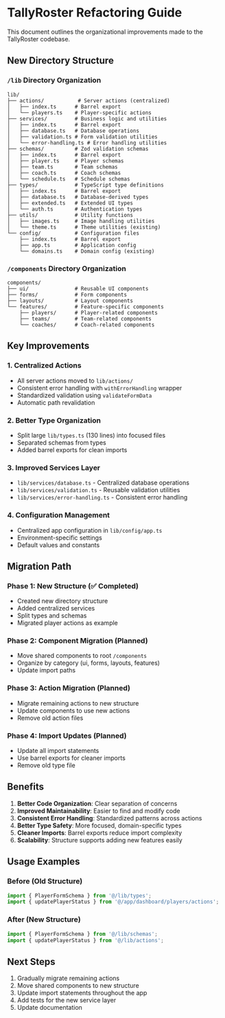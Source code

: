 # TallyRoster Refactoring Guide

This document outlines the organizational improvements made to the TallyRoster codebase.

## New Directory Structure

### `/lib` Directory Organization

```
lib/
├── actions/           # Server actions (centralized)
│   ├── index.ts      # Barrel export
│   └── players.ts    # Player-specific actions
├── services/         # Business logic and utilities
│   ├── index.ts      # Barrel export
│   ├── database.ts   # Database operations
│   ├── validation.ts # Form validation utilities
│   └── error-handling.ts # Error handling utilities
├── schemas/          # Zod validation schemas
│   ├── index.ts      # Barrel export
│   ├── player.ts     # Player schemas
│   ├── team.ts       # Team schemas
│   ├── coach.ts      # Coach schemas
│   └── schedule.ts   # Schedule schemas
├── types/            # TypeScript type definitions
│   ├── index.ts      # Barrel export
│   ├── database.ts   # Database-derived types
│   ├── extended.ts   # Extended UI types
│   └── auth.ts       # Authentication types
├── utils/            # Utility functions
│   ├── images.ts     # Image handling utilities
│   └── theme.ts      # Theme utilities (existing)
└── config/           # Configuration files
    ├── index.ts      # Barrel export
    ├── app.ts        # Application config
    └── domains.ts    # Domain config (existing)
```

### `/components` Directory Organization

```
components/
├── ui/               # Reusable UI components
├── forms/            # Form components
├── layouts/          # Layout components
└── features/         # Feature-specific components
    ├── players/      # Player-related components
    ├── teams/        # Team-related components
    └── coaches/      # Coach-related components
```

## Key Improvements

### 1. Centralized Actions
- All server actions moved to `lib/actions/`
- Consistent error handling with `withErrorHandling` wrapper
- Standardized validation using `validateFormData`
- Automatic path revalidation

### 2. Better Type Organization
- Split large `lib/types.ts` (130 lines) into focused files
- Separated schemas from types
- Added barrel exports for clean imports

### 3. Improved Services Layer
- `lib/services/database.ts` - Centralized database operations
- `lib/services/validation.ts` - Reusable validation utilities
- `lib/services/error-handling.ts` - Consistent error handling

### 4. Configuration Management
- Centralized app configuration in `lib/config/app.ts`
- Environment-specific settings
- Default values and constants

## Migration Path

### Phase 1: New Structure (✅ Completed)
- Created new directory structure
- Added centralized services
- Split types and schemas
- Migrated player actions as example

### Phase 2: Component Migration (Planned)
- Move shared components to root `/components`
- Organize by category (ui, forms, layouts, features)
- Update import paths

### Phase 3: Action Migration (Planned)
- Migrate remaining actions to new structure
- Update components to use new actions
- Remove old action files

### Phase 4: Import Updates (Planned)
- Update all import statements
- Use barrel exports for cleaner imports
- Remove old type file

## Benefits

1. **Better Code Organization**: Clear separation of concerns
2. **Improved Maintainability**: Easier to find and modify code
3. **Consistent Error Handling**: Standardized patterns across actions
4. **Better Type Safety**: More focused, domain-specific types
5. **Cleaner Imports**: Barrel exports reduce import complexity
6. **Scalability**: Structure supports adding new features easily

## Usage Examples

### Before (Old Structure)
```typescript
import { PlayerFormSchema } from '@/lib/types';
import { updatePlayerStatus } from '@/app/dashboard/players/actions';
```

### After (New Structure)
```typescript
import { PlayerFormSchema } from '@/lib/schemas';
import { updatePlayerStatus } from '@/lib/actions';
```

## Next Steps

1. Gradually migrate remaining actions
2. Move shared components to new structure
3. Update import statements throughout the app
4. Add tests for the new service layer
5. Update documentation